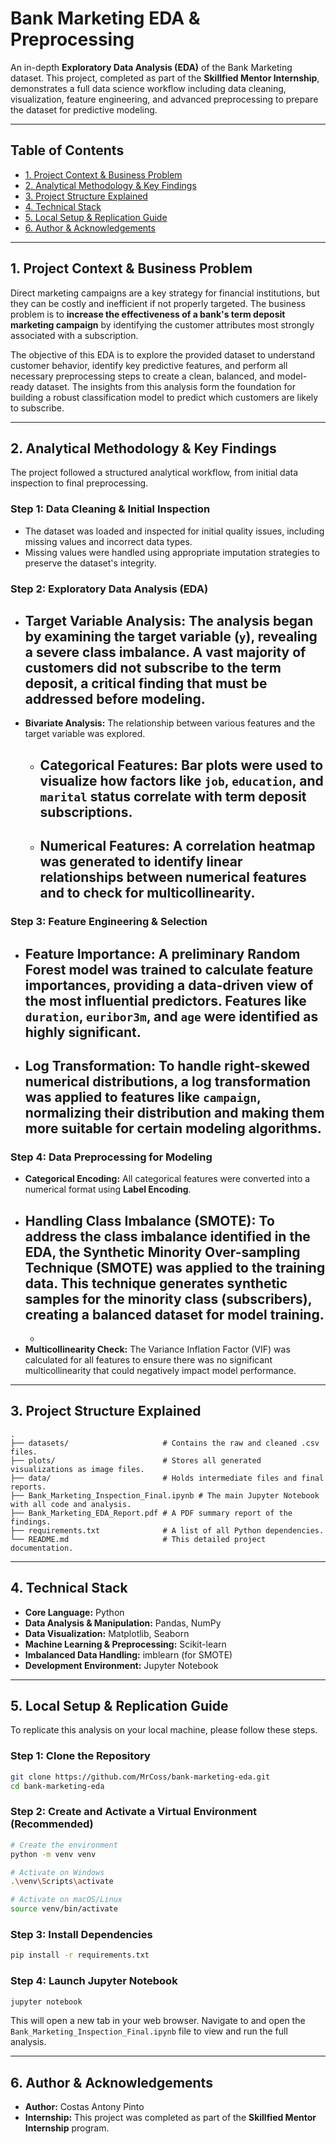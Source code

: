 # Bank Marketing EDA & Preprocessing
An in-depth **Exploratory Data Analysis (EDA)** of the Bank Marketing dataset. This project, completed as part of the **Skillfied Mentor Internship**, demonstrates a full data science workflow including data cleaning, visualization, feature engineering, and advanced preprocessing to prepare the dataset for predictive modeling.

-----

## Table of Contents

  - [1. Project Context & Business Problem](https://www.google.com/search?q=%231-project-context--business-problem)
  - [2. Analytical Methodology & Key Findings](https://www.google.com/search?q=%232-analytical-methodology--key-findings)
  - [3. Project Structure Explained](https://www.google.com/search?q=%233-project-structure-explained)
  - [4. Technical Stack](https://www.google.com/search?q=%234-technical-stack)
  - [5. Local Setup & Replication Guide](https://www.google.com/search?q=%235-local-setup--replication-guide)
  - [6. Author & Acknowledgements](https://www.google.com/search?q=%236-author--acknowledgements)

-----

## 1\. Project Context & Business Problem

Direct marketing campaigns are a key strategy for financial institutions, but they can be costly and inefficient if not properly targeted. The business problem is to **increase the effectiveness of a bank's term deposit marketing campaign** by identifying the customer attributes most strongly associated with a subscription.

The objective of this EDA is to explore the provided dataset to understand customer behavior, identify key predictive features, and perform all necessary preprocessing steps to create a clean, balanced, and model-ready dataset. The insights from this analysis form the foundation for building a robust classification model to predict which customers are likely to subscribe.

-----

## 2\. Analytical Methodology & Key Findings

The project followed a structured analytical workflow, from initial data inspection to final preprocessing.

### Step 1: Data Cleaning & Initial Inspection

  - The dataset was loaded and inspected for initial quality issues, including missing values and incorrect data types.
  - Missing values were handled using appropriate imputation strategies to preserve the dataset's integrity.

### Step 2: Exploratory Data Analysis (EDA)

  - **Target Variable Analysis:** The analysis began by examining the target variable (`y`), revealing a **severe class imbalance**. A vast majority of customers did not subscribe to the term deposit, a critical finding that must be addressed before modeling.
      - 
  - **Bivariate Analysis:** The relationship between various features and the target variable was explored.
      - **Categorical Features:** Bar plots were used to visualize how factors like `job`, `education`, and `marital` status correlate with term deposit subscriptions.
          - 
      - **Numerical Features:** A **correlation heatmap** was generated to identify linear relationships between numerical features and to check for multicollinearity.
          - 

### Step 3: Feature Engineering & Selection

  - **Feature Importance:** A preliminary **Random Forest** model was trained to calculate feature importances, providing a data-driven view of the most influential predictors. Features like `duration`, `euribor3m`, and `age` were identified as highly significant.
      - 
  - **Log Transformation:** To handle right-skewed numerical distributions, a **log transformation** was applied to features like `campaign`, normalizing their distribution and making them more suitable for certain modeling algorithms.
      - 

### Step 4: Data Preprocessing for Modeling

  - **Categorical Encoding:** All categorical features were converted into a numerical format using **Label Encoding**.
  - **Handling Class Imbalance (SMOTE):** To address the class imbalance identified in the EDA, the **Synthetic Minority Over-sampling Technique (SMOTE)** was applied to the training data. This technique generates synthetic samples for the minority class (subscribers), creating a balanced dataset for model training.
      - 
      - 
  - **Multicollinearity Check:** The Variance Inflation Factor (VIF) was calculated for all features to ensure there was no significant multicollinearity that could negatively impact model performance.

-----

## 3\. Project Structure Explained

```
.
├── datasets/                     # Contains the raw and cleaned .csv files.
├── plots/                        # Stores all generated visualizations as image files.
├── data/                         # Holds intermediate files and final reports.
├── Bank_Marketing_Inspection_Final.ipynb # The main Jupyter Notebook with all code and analysis.
├── Bank_Marketing_EDA_Report.pdf # A PDF summary report of the findings.
├── requirements.txt              # A list of all Python dependencies.
└── README.md                     # This detailed project documentation.
```

-----

## 4\. Technical Stack

  - **Core Language:** Python
  - **Data Analysis & Manipulation:** Pandas, NumPy
  - **Data Visualization:** Matplotlib, Seaborn
  - **Machine Learning & Preprocessing:** Scikit-learn
  - **Imbalanced Data Handling:** imblearn (for SMOTE)
  - **Development Environment:** Jupyter Notebook

-----

## 5\. Local Setup & Replication Guide

To replicate this analysis on your local machine, please follow these steps.

### Step 1: Clone the Repository

```bash
git clone https://github.com/MrCoss/bank-marketing-eda.git
cd bank-marketing-eda
```

### Step 2: Create and Activate a Virtual Environment (Recommended)

```bash
# Create the environment
python -m venv venv

# Activate on Windows
.\venv\Scripts\activate

# Activate on macOS/Linux
source venv/bin/activate
```

### Step 3: Install Dependencies

```bash
pip install -r requirements.txt
```

### Step 4: Launch Jupyter Notebook

```bash
jupyter notebook
```

This will open a new tab in your web browser. Navigate to and open the `Bank_Marketing_Inspection_Final.ipynb` file to view and run the full analysis.

-----

## 6\. Author & Acknowledgements

  - **Author:** Costas Antony Pinto
  - **Internship:** This project was completed as part of the **Skillfied Mentor Internship** program.
